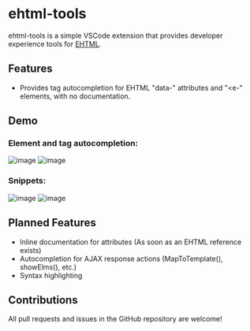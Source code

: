 # ehtml-tools

ehtml-tools is a simple VSCode extension that provides developer experience tools for [EHTML](https://github.com/Guseyn/ehtml).

## Features

* Provides tag autocompletion for EHTML "data-" attributes and "<e-" elements, with no documentation.

## Demo

### Element and tag autocompletion:
![image](https://github.com/user-attachments/assets/fd6ca954-4690-4a2d-9015-da6ffb7b057a)
![image](https://github.com/user-attachments/assets/99a58668-f545-4b23-9a30-e3fc1cd5d1bb)


### Snippets:
![image](https://github.com/user-attachments/assets/74194c62-ef58-4fb3-b3c3-36f48250d750)
![image](https://github.com/user-attachments/assets/3d77428c-0825-4298-badc-9d9cc9db9fdb)


## Planned Features

* Inline documentation for attributes (As soon as an EHTML reference exists)
* Autocompletion for AJAX response actions (MapToTemplate(), showElms(), etc.)
* Syntax highlighting

## Contributions

All pull requests and issues in the GitHub repository are welcome!

